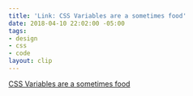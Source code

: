 ```yaml
---
title: 'Link: CSS Variables are a sometimes food'
date: 2018-04-10 22:02:00 -05:00
tags:
- design
- css
- code
layout: clip
---
```


[CSS Variables are a sometimes food](https://medium.com/@stowball/css-variables-are-a-sometimes-food-f01dd24f51e8)